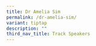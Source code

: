 ```yaml
---
title: Dr Amelia Sim
permalink: /dr-amelia-sim/
variant: tiptap
description: ""
third_nav_title: Track Speakers
---
```

